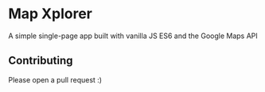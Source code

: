 # Map Xplorer

A simple single-page app built with vanilla JS ES6 and the Google Maps API

## Contributing

Please open a pull request :)
